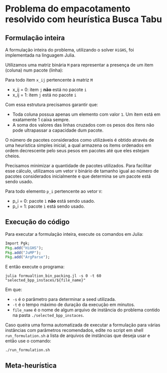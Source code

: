 # Problema do empacotamento resolvido com heurística Busca Tabu

## Formulação inteira

A formulação inteira do problema, utilizando o solver `HiGHS`, foi implementada na linguagem Julia.

Utilizamos uma matriz binária `M` para representar a presença de um item (coluna) num pacote (linha):

Para todo item `x_ij` pertencente à matriz `M`
- x_ij = 0: item `j` **não** está no pacote `i`
- x_ij = 1: item `j` está no pacote `i`

Com essa estrutura precisamos garantir que:
- Toda coluna possua apenas um elemento com valor `1`. Um item está em exatamente 1 caixa sempre.
- A soma dos valores das linhas cruzados com os pesos dos itens não pode ultrapassar a capacidade dum pacote.

O número de pacotes considerados como utilizáveis é obtido através de uma heurística simples inicial, a qual armazena os items ordenados em ordem decrescente pelo seus pesos em pacotes até que eles estejam cheios. 

Precisamos minimizar a quantidade de pacotes utilizados. Para facilitar esse cálculo, utilizamos um vetor `V` binário de tamanho igual ao número de pacotes considerados inicialmente e que determina se um pacote está sendo usado.

Para todo elemento `p_i` pertencente ao vetor `V`:
- p_i = 0: pacote `ì` **não** está sendo usado.
- p_i = 1: pacote `ì` está sendo usado.

## Execução do código

Para executar a formulação inteira, execute os comandos em Julia:

```julia
Import Pgk;
Pkg.add("HiGHS");
Pkg.add("JuMP");
Pkg.add("ArgParse");
```

E então execute o programa:

```shell
julia formualtion_bin_packing.jl -s 0 -t 60 "selected_bpp_instaces/${file_name}"
```

Em que:
- `-s` é o parâmetro para determinar a seed utilizada.
- `-t` é o tempo máximo de duração da execução em minutos.
- `file_name` é o nome de algum arquivo de instância do problema contido na pasta `./selected_bpp_instaces`.

Caso queira uma forma automatizada de executar a formulação para várias instâncias com parâmetros recomendados, edite no script em shell `run_formulation.sh` a lista de arquivos de instâncias que deseja usar e então use o comando:

```shell
./run_formulation.sh
```

## Meta-heurística